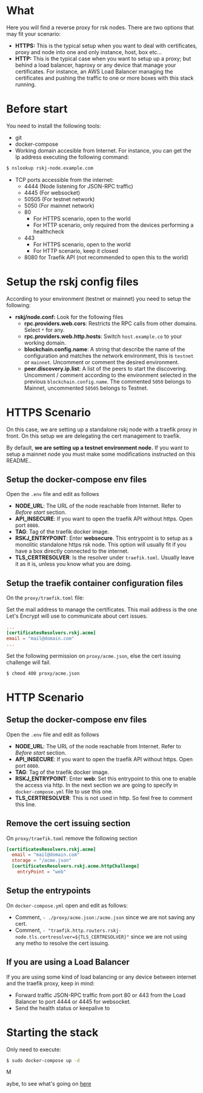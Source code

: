 # What
  Here you will find a reverse proxy for rsk nodes. There are two options that may fit your scenario:
  
  * **HTTPS:** This is the typical setup when you want to deal with certificates, proxy and node into one and only instance, host, box etc...
  * **HTTP:** This is the typical case when you want to setup up a proxy; but behind a load balancer, haproxy or any device that manage your certificates. For instance, an AWS Load Balancer managing the certificates and pushing the traffic to one or more boxes with this stack running.

#  Before start

You need to install the following tools:

* git
* docker-compose
* Working domain accesible from Internet. For instance, you can get the Ip address executing the following command:
  
```bash
$ nslookup rskj-node.example.com
``` 
* TCP ports accessible from the internet:
  * 4444    (Node listening for JSON-RPC traffic)
  * 4445    (For websocket)
  * 50505   (For testnet network)
  * 5050    (For mainnet network)
  * 80      
    * For HTTPS scenario, open to the world
    * For HTTP scenario, only required from the devices performing a healthcheck
  * 443
    * For HTTPS scenario, open to the world
    * For HTTP scenario, keep it closed
  * 8080 for Traefik API (not recommended to open this to the world)

# Setup the rskj config files
According to your environment (testnet or mainnet) you need to setup the following:

* **rskj/node.conf:** Look for the following files
  - __rpc.providers.web.cors__: Restricts the RPC calls from other domains. Select `*` for any.
  - __rpc.providers.web.http.hosts__: Switch `host.example.co` to your working domain.
  - __blockchain.config.name__: A string that describe the name of the configuration and matches the network environment, this is `testnet` or `mainnet`. Uncomment or comment the desired environment.
  - __peer.discovery.ip.list__: A list of the peers to start the discovering. Uncomment / comment according to the environment selected in the previous `blockchain.config.name`. The commented `5050` belongs to Mainnet, uncommented `50505` belongs to Testnet.

# HTTPS Scenario

On this case, we are setting up a standalone rskj node with a traefik proxy in front. On this setup we are delegating the cert management to traefik.

By default, **we are setting up a testnet environment node.** If you want to setup a mainnet node you must make some modifications instructed on this README..


## Setup the docker-compose env files
Open the `.env` file and edit as follows

* **NODE_URL**: The URL of the node reachable from Internet. Refer to *Before start* section. 
* **API_INSECURE**: If you want to open the traefik API without https. Open port `8080`.
* **TAG**: Tag of the traefik docker image.
* **RSKJ_ENTRYPOINT**: Enter **websecure**. This entrypoint is to setup as a monolitic standalone https rsk node. This option will usually fit if you have a box directly connected to the internet.
* **TLS_CERTRESOLVER**: Is the resolver under `traefik.toml`. Usually leave it as it is, unless you know what you are doing. 

## Setup the traefik container configuration files

On the `proxy/traefik.toml` file:

Set the mail address to manage the certificates. This mail address is the one Let's Encrypt will use to communicate about cert issues.
```toml
...
[certificatesResolvers.rskj.acme]
email = "mail@domain.com"
...
```

Set the following permission on `proxy/acme.json`, else the cert issuing challenge will fail.
```
$ chmod 400 proxy/acme.json
```

# HTTP Scenario
## Setup the docker-compose env files
Open the `.env` file and edit as follows

* **NODE_URL**: The URL of the node reachable from Internet. Refer to *Before start* section. 
* **API_INSECURE**: If you want to open the traefik API without https. Open port `8080`.
* **TAG**: Tag of the traefik docker image.
* **RSKJ_ENTRYPOINT**: Enter **web**: Set this entrypoint to this one to enable the access via http. In the next section we are going to specify in `docker-compose.yml` file to use this one.
* **TLS_CERTRESOLVER**: This is not used in http. So feel free to comment this line.

## Remove the cert issuing section
On `proxy/traefik.toml` remove the following section

```toml
[certificatesResolvers.rskj.acme]
  email = "mail@domain.com"
  storage = "/acme.json"
  [certificatesResolvers.rskj.acme.httpChallenge]
    entryPoint = "web"
```

## Setup the entrypoints
On `docker-compose.yml` open and edit as follows:
* Comment, `- ./proxy/acme.json:/acme.json` since we are not saving any cert.
* Comment, `- "traefik.http.routers.rskj-node.tls.certresolver=${TLS_CERTRESOLVER}"` since we are not using any metho to resolve the cert issuing.
  
## If you are using a Load Balancer
If you are using some kind of load balancing or any device between internet and the traefik proxy, keep in mind:

* Forward traffic JSON-RPC traffic from port 80 or 443 from the Load Balancer to port 4444 or 4445 for websocket.
* Send the health status or keepalive to 


# Starting the stack
Only need to execute:
```bash
$ sudo docker-compose up -d 
```

M

aybe, to see what's going on [here](TRACK.md)
